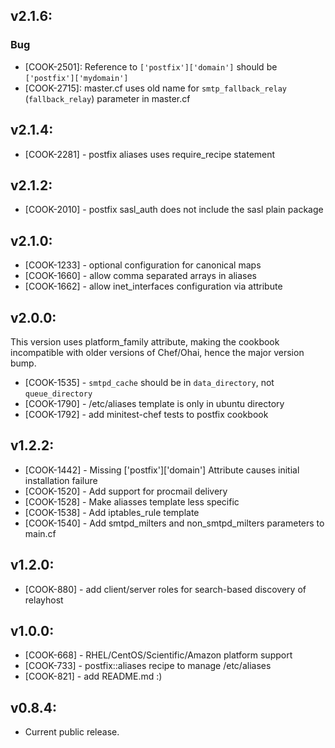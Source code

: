 ## v2.1.6:

### Bug

- [COOK-2501]: Reference to `['postfix']['domain']` should be
  `['postfix']['mydomain']`
- [COOK-2715]: master.cf uses old name for `smtp_fallback_relay`
  (`fallback_relay`) parameter in master.cf

## v2.1.4:

* [COOK-2281] - postfix aliases uses require_recipe statement

## v2.1.2:

* [COOK-2010] - postfix sasl_auth does not include the sasl plain
  package

## v2.1.0:

* [COOK-1233] - optional configuration for canonical maps
* [COOK-1660] - allow comma separated arrays in aliases
* [COOK-1662] - allow inet_interfaces configuration via attribute

## v2.0.0:

This version uses platform_family attribute, making the cookbook incompatible
with older versions of Chef/Ohai, hence the major version bump.

* [COOK-1535] - `smtpd_cache` should be in `data_directory`, not `queue_directory`
* [COOK-1790] - /etc/aliases template is only in ubuntu directory
* [COOK-1792] - add minitest-chef tests to postfix cookbook

## v1.2.2:

* [COOK-1442] - Missing ['postfix']['domain'] Attribute causes initial installation failure
* [COOK-1520] - Add support for procmail delivery
* [COOK-1528] - Make aliasses template less specific
* [COOK-1538] - Add iptables_rule template
* [COOK-1540] - Add smtpd_milters and non_smtpd_milters parameters to main.cf

## v1.2.0:

* [COOK-880] - add client/server roles for search-based discovery of
  relayhost

## v1.0.0:

* [COOK-668] - RHEL/CentOS/Scientific/Amazon platform support
* [COOK-733] - postfix::aliases recipe to manage /etc/aliases
* [COOK-821] - add README.md :)

## v0.8.4:

* Current public release.
